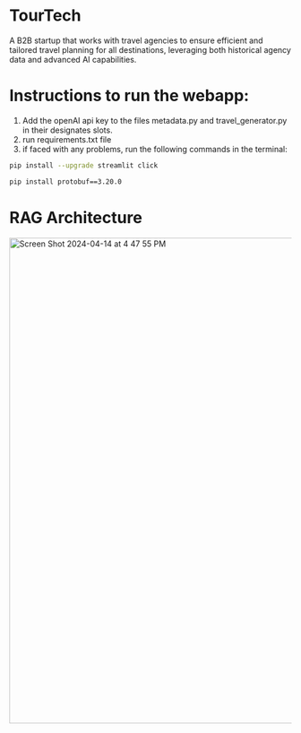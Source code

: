 
# TourTech
A B2B startup that works with travel agencies to ensure efficient and tailored travel planning for all destinations, leveraging both historical agency data and advanced AI capabilities.

# Instructions to run the webapp:
1. Add the openAI api key to the files metadata.py and travel_generator.py in their designates slots.
2. run requirements.txt file
3. if faced with any problems, run the following commands in the terminal:


```bash
pip install --upgrade streamlit click
```

```bash
pip install protobuf==3.20.0
```

# RAG Architecture
<img width="867" alt="Screen Shot 2024-04-14 at 4 47 55 PM" src="https://github.com/marianareyesa/TourTech/assets/126504470/92773ecd-07af-4194-9bc2-7d088343d0de">

